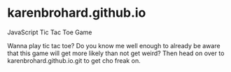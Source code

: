# karenbrohard.github.io
JavaScript Tic Tac Toe Game

Wanna play tic tac toe? Do you know me well enough to already be aware that this game will get more likely than not get weird? Then head on over to karenbrohard.github.io.git to get cho freak on. 